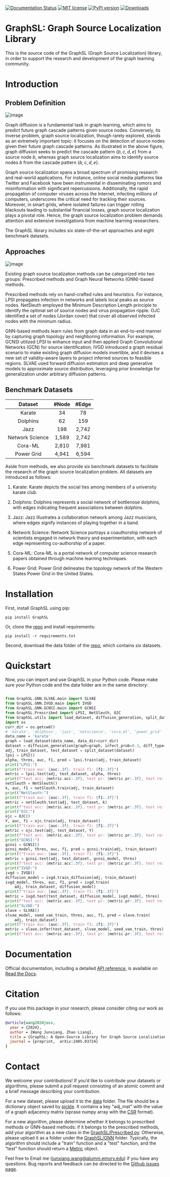 [![Documentation Status](https://readthedocs.org/projects/graphsl/badge/?version=latest)](https://graphsl.readthedocs.io/en/latest/?badge=latest)
[![MIT license](https://img.shields.io/badge/License-MIT-blue.svg)](https://lbesson.mit-license.org/)
[![PyPI version](https://badge.fury.io/py/graphsl.svg)](https://badge.fury.io/py/graphsl)
[![Downloads](https://pepy.tech/badge/graphsl)](https://pepy.tech/project/graphsl)


# GraphSL: Graph Source Localization Library

This is the source code of the GraphSL (Graph Source Localization) library, in order to support the research and development of the graph learning community.

# Introduction

## Problem Definition

![image](SL_example.png)

Graph diffusion is a fundamental task in graph learning, which aims to predict future graph cascade patterns given source nodes. Conversely, its inverse problem, graph source localization, though rarely explored, stands as an extremely important topic: it focuses on the detection of source nodes given their future graph cascade patterns. As illustrated in the above figure, graph diffusion seeks to predict the cascade pattern $\lbrace b,c,d,e \rbrace$ from a source node $b$, whereas graph source localization aims to identify source nodes $b$ from the cascade pattern $\lbrace b,c,d,e \rbrace$. 

Graph source localization spans a broad spectrum of promising research and real-world applications. For instance, online social media platforms like Twitter and Facebook have been instrumental in disseminating rumors and misinformation with significant repercussions. Additionally, the rapid propagation of computer viruses across the Internet, infecting millions of computers, underscores the critical need for tracking their sources. Moreover, in smart grids, where isolated failures can trigger rolling blackouts leading to substantial financial losses, graph source localization plays a pivotal role. Hence, the graph source localization problem demands attention and extensive investigations from machine learning researchers.

The GraphSL library includes six state-of-the-art approaches and eight benchmark datasets.


## Approaches

![image](overview.png)

 Existing graph source localization methods can be categorized into two groups: Prescribed methods and Graph Neural Networks (GNN)-based methods.

Prescribed methods rely on hand-crafted rules and heuristics. For instance, LPSI propagates infection in networks and labels local peaks as source nodes. NetSleuth employed the Minimum Description Length principle to identify the optimal set of source nodes and virus propagation ripple. OJC identified a set of nodes (Jordan cover) that cover all observed infected nodes with the minimum radius.

GNN-based methods learn rules from graph data in an end-to-end manner by capturing graph topology and neighboring information. For example, GCNSI utilized LPSI to enhance input and then applied Graph Convolutional Networks (GCN) for source identification; IVGD introduced a graph residual scenario to make existing graph diffusion models invertible, and it devises a new set of validity-aware layers to project inferred sources to feasible regions. SLVAE used forward diffusion estimation and deep generative models to approximate source distribution, leveraging prior knowledge for generalization under arbitrary diffusion patterns.

## Benchmark Datasets

|       Dataset      |  #Node |  #Edge |
|:------------------:|:------:|:------:|
|       Karate       |   34   |   78   |
|      Dolphins      |   62   |   159  |
|         Jazz       |   198  |  2,742 |
| Network   Science  |  1,589 |  2,742 |
|       Cora-ML      |  2,810 |  7,981 |
|    Power   Grid    |  4,941 |  6,594 |


Aside from methods, we also provide six benchmark datasets to facilitate the research of the graph source localization problem. All datasets are introduced as follows:

1. Karate: Karate depicts the social ties among members of a university karate club.

2. Dolphins: Dolphins represents a social network of bottlenose dolphins, with edges indicating frequent associations between dolphins.

3. Jazz: Jazz illustrates a collaboration network among Jazz musicians, where edges signify instances of playing together in a band.

4. Network Science: Network Science portrays a coauthorship network of scientists engaged in network theory and experimentation, with each edge representing co-authorship of a paper.

5. Cora-ML: Cora-ML is a portal network of computer science research papers obtained through machine learning techniques.

6. Power Grid: Power Grid delineates the topology network of the Western States Power Grid in the United States.

# Installation

First, install GraphSL using pip:


    pip install GraphSL

Or, clone the [repo](https://github.com/xianggebenben/GraphSL) and install requirements:

    pip install -r requirements.txt

Second, download the data folder of the [repo](https://github.com/xianggebenben/GraphSL), which contains six datasets.


# Quickstart

Now, you can import and use GraphSL in your Python code. Please make sure your Python code and the data folder are in the same directory:

``` python

from GraphSL.GNN.SLVAE.main import SLVAE
from GraphSL.GNN.IVGD.main import IVGD
from GraphSL.GNN.GCNSI.main import GCNSI
from GraphSL.Prescribed import LPSI, NetSleuth, OJC
from GraphSL.utils import load_dataset, diffusion_generation, split_dataset
import os
curr_dir = os.getcwd()
# 'karate', 'dolphins', 'jazz', 'netscience', 'cora_ml', 'power_grid'
data_name = 'karate'
graph = load_dataset(data_name, data_dir=curr_dir)
dataset = diffusion_generation(graph=graph, infect_prob=0.3, diff_type='IC', sim_num=100, seed_ratio=0.2)
adj, train_dataset, test_dataset = split_dataset(dataset)
lpsi = LPSI()
alpha, thres, auc, f1, pred = lpsi.train(adj, train_dataset)
print("LPSI:")
print(f"train auc: {auc:.3f}, train f1: {f1:.3f}")
metric = lpsi.test(adj, test_dataset, alpha, thres)
print(f"test acc: {metric.acc:.3f}, test pr: {metric.pr:.3f}, test re: {metric.re:.3f}, test f1: {metric.f1:.3f}, test auc: {metric.auc:.3f}")
netSleuth = NetSleuth()
k, auc, f1 = netSleuth.train(adj, train_dataset)
print("NetSleuth:")
print(f"train auc: {auc:.3f}, train f1: {f1:.3f}")
metric = netSleuth.test(adj, test_dataset, k)
print(f"test acc: {metric.acc:.3f}, test pr: {metric.pr:.3f}, test re: {metric.re:.3f}, test f1: {metric.f1:.3f}, test auc: {metric.auc:.3f}")
print("OJC:")
ojc = OJC()
Y, auc, f1 = ojc.train(adj, train_dataset)
print(f"train auc: {auc:.3f}, train f1: {f1:.3f}")
metric = ojc.test(adj, test_dataset, Y)
print(f"test acc: {metric.acc:.3f}, test pr: {metric.pr:.3f}, test re: {metric.re:.3f}, test f1: {metric.f1:.3f}, test auc: {metric.auc:.3f}")
print("GCNSI:")
gcnsi = GCNSI()
gcnsi_model, thres, auc, f1, pred = gcnsi.train(adj, train_dataset)
print(f"train auc: {auc:.3f}, train f1: {f1:.3f}")
metric = gcnsi.test(adj, test_dataset, gcnsi_model, thres)
print(f"test acc: {metric.acc:.3f}, test pr: {metric.pr:.3f}, test re: {metric.re:.3f}, test f1: {metric.f1:.3f}, test auc: {metric.auc:.3f}")
print("IVGD:")
ivgd = IVGD()
diffusion_model = ivgd.train_diffusion(adj, train_dataset)
ivgd_model, thres, auc, f1, pred = ivgd.train(
    adj, train_dataset, diffusion_model)
print(f"train auc: {auc:.3f}, train f1: {f1:.3f}")
metric = ivgd.test(test_dataset, diffusion_model, ivgd_model, thres)
print(f"test acc: {metric.acc:.3f}, test pr: {metric.pr:.3f}, test re: {metric.re:.3f}, test f1: {metric.f1:.3f}, test auc: {metric.auc:.3f}")
print("SLVAE:")
slave = SLVAE()
slvae_model, seed_vae_train, thres, auc, f1, pred = slave.train(
    adj, train_dataset)
print(f"train auc: {auc:.3f}, train f1: {f1:.3f}")
metric = slave.infer(test_dataset, slvae_model, seed_vae_train, thres)
print(f"test acc: {metric.acc:.3f}, test pr: {metric.pr:.3f}, test re: {metric.re:.3f}, test f1: {metric.f1:.3f}, test auc: {metric.auc:.3f}")
```

# Documentation

Official documentation, including a detailed [API reference](https://graphsl.readthedocs.io/en/latest/modules.html), is available on [Read the Docs](https://graphsl.readthedocs.io/en/latest/#).

# Citation
If you use this package in your research, please consider citing our work as follows:
```bibtex
@article{wang2024joss,
  year = {2024},
  author = {Wang Junxiang, Zhao Liang},
  title = {GraphSL: A Open-Source Library for Graph Source Localization Approaches and Benchmark Datasets},
  journal = {preprint, 	arXiv:2405.03724}
}
```
# Contact
We welcome your contributions! If you’d like to contribute your datasets or algorithms, please submit a pull request consisting of an atomic commit and a brief message describing your contribution.

For a new dataset, please upload it to the [data](https://github.com/xianggebenben/GraphSL/tree/main/data) folder. The file should be a dictionary object saved by [pickle](https://docs.python.org/3/library/pickle.html). It contains a key "adj_mat" with the value of a graph adjacency matrix (sprase numpy array with the [CSR](https://docs.scipy.org/doc/scipy/reference/generated/scipy.sparse.csr_matrix.html) format).

For a new algorithm, please determine whether it belongs to prescribed methods or GNN-based methods: if it belongs to the prescribed methods,  add your algorithm as a new class in the [GraphSL/Prescribed.py](https://github.com/xianggebenben/GraphSL/blob/main/GraphSL/Prescribed.py). Otherwise, please upload it as a folder under the [GraphSL/GNN](https://github.com/xianggebenben/GraphSL/tree/main/GraphSL/GNN) folder. Typically, the algorithm should include a "train" function and a "test" function, and the "test" function should return a [Metric](https://github.com/xianggebenben/GraphSL/blob/main/GraphSL/Evaluation.py) object.

Feel free to Email me (junxiang.wang@alumni.emory.edu) if you have any questions. Bug reports and feedback can be directed to the [Github issues page](https://github.com/xianggebenben/GraphSL/issues).
